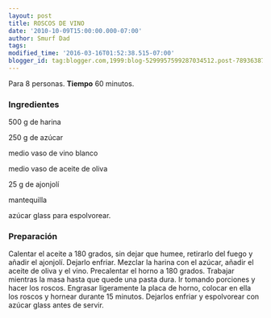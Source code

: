 ```yaml
---
layout: post
title: ROSCOS DE VINO
date: '2010-10-09T15:00:00.000-07:00'
author: Smurf Dad
tags: 
modified_time: '2016-03-16T01:52:38.515-07:00'
blogger_id: tag:blogger.com,1999:blog-5299957599287034512.post-7893638797989731414
---
```


Para 8 personas.
<b>Tiempo</b> 60 minutos.

<h3>Ingredientes</h3>

500 g de harina

250 g de azúcar

medio vaso de vino blanco

medio vaso de aceite de oliva

25 g de ajonjolí

mantequilla

azúcar glass para espolvorear.

<h3>Preparación</h3>

Calentar el aceite a 180 grados, sin dejar que humee, retirarlo del fuego y añadir el ajonjolí. Dejarlo enfriar. Mezclar la harina con el azúcar, añadir el aceite de oliva y el vino. Precalentar el horno a 180 grados. Trabajar mientras la masa hasta que quede una pasta dura. Ir tomando porciones y hacer los roscos. Engrasar ligeramente la placa de horno, colocar en ella los roscos y hornear durante 15 minutos. Dejarlos enfriar y espolvorear con azúcar glass antes de servir.

